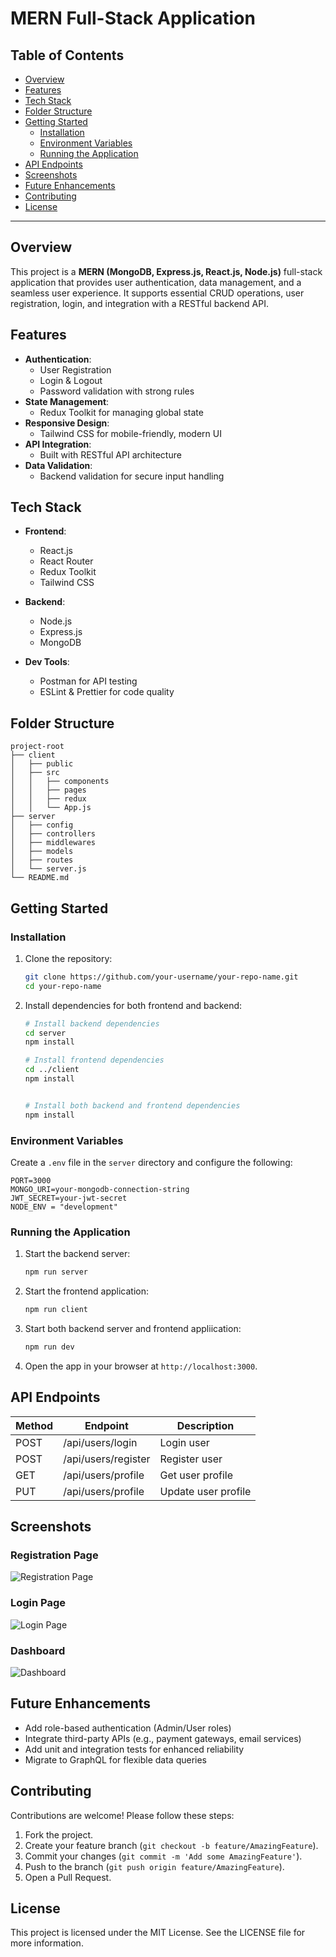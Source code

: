 # MERN Full-Stack Application

## Table of Contents
- [Overview](#overview)
- [Features](#features)
- [Tech Stack](#tech-stack)
- [Folder Structure](#folder-structure)
- [Getting Started](#getting-started)
  - [Installation](#installation)
  - [Environment Variables](#environment-variables)
  - [Running the Application](#running-the-application)
- [API Endpoints](#api-endpoints)
- [Screenshots](#screenshots)
- [Future Enhancements](#future-enhancements)
- [Contributing](#contributing)
- [License](#license)

---

## Overview
This project is a **MERN (MongoDB, Express.js, React.js, Node.js)** full-stack application that provides user authentication, data management, and a seamless user experience. It supports essential CRUD operations, user registration, login, and integration with a RESTful backend API.

## Features
- **Authentication**:
  - User Registration
  - Login & Logout
  - Password validation with strong rules
- **State Management**:
  - Redux Toolkit for managing global state
- **Responsive Design**:
  - Tailwind CSS for mobile-friendly, modern UI
- **API Integration**:
  - Built with RESTful API architecture
- **Data Validation**:
  - Backend validation for secure input handling

## Tech Stack
- **Frontend**:
  - React.js
  - React Router
  - Redux Toolkit
  - Tailwind CSS

- **Backend**:
  - Node.js
  - Express.js
  - MongoDB

- **Dev Tools**:
  - Postman for API testing
  - ESLint & Prettier for code quality

## Folder Structure
```
project-root
├── client
│   ├── public
│   ├── src
│   │   ├── components
│   │   ├── pages
│   │   ├── redux
│   │   └── App.js
├── server
│   ├── config
│   ├── controllers
│   ├── middlewares
│   ├── models
│   ├── routes
│   └── server.js
└── README.md
```

## Getting Started
### Installation
1. Clone the repository:
   ```bash
   git clone https://github.com/your-username/your-repo-name.git
   cd your-repo-name
   ```
2. Install dependencies for both frontend and backend:
   ```bash
   # Install backend dependencies
   cd server
   npm install

   # Install frontend dependencies
   cd ../client
   npm install

   
   # Install both backend and frontend dependencies
   npm install
   ```

### Environment Variables
Create a `.env` file in the `server` directory and configure the following:
```
PORT=3000
MONGO_URI=your-mongodb-connection-string
JWT_SECRET=your-jwt-secret
NODE_ENV = "development"
```

### Running the Application
1. Start the backend server:
   ```bash
   npm run server
   ```
2. Start the frontend application:
   ```bash
   npm run client
   ```
3. Start both backend server and frontend appliication:
   ```bash
   npm run dev
   ```
6. Open the app in your browser at `http://localhost:3000`.

## API Endpoints
| Method | Endpoint          | Description              |
|--------|-------------------|--------------------------|
| POST   | /api/users/login  | Login user              |
| POST   | /api/users/register | Register user          |
| GET    | /api/users/profile | Get user profile       |
| PUT    | /api/users/profile | Update user profile    |

## Screenshots
### Registration Page
![Registration Page](https://via.placeholder.com/800x400?text=Registration+Page)

### Login Page
![Login Page](https://via.placeholder.com/800x400?text=Login+Page)

### Dashboard
![Dashboard](https://via.placeholder.com/800x400?text=Dashboard)

## Future Enhancements
- Add role-based authentication (Admin/User roles)
- Integrate third-party APIs (e.g., payment gateways, email services)
- Add unit and integration tests for enhanced reliability
- Migrate to GraphQL for flexible data queries

## Contributing
Contributions are welcome! Please follow these steps:
1. Fork the project.
2. Create your feature branch (`git checkout -b feature/AmazingFeature`).
3. Commit your changes (`git commit -m 'Add some AmazingFeature'`).
4. Push to the branch (`git push origin feature/AmazingFeature`).
5. Open a Pull Request.

## License
This project is licensed under the MIT License. See the LICENSE file for more information.

